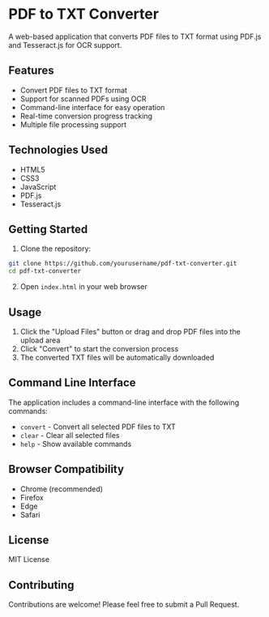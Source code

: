 # PDF to TXT Converter

A web-based application that converts PDF files to TXT format using PDF.js and Tesseract.js for OCR support.

## Features

- Convert PDF files to TXT format
- Support for scanned PDFs using OCR
- Command-line interface for easy operation
- Real-time conversion progress tracking
- Multiple file processing support

## Technologies Used

- HTML5
- CSS3
- JavaScript
- PDF.js
- Tesseract.js

## Getting Started

1. Clone the repository:
```bash
git clone https://github.com/yourusername/pdf-txt-converter.git
cd pdf-txt-converter
```

2. Open `index.html` in your web browser

## Usage

1. Click the "Upload Files" button or drag and drop PDF files into the upload area
2. Click "Convert" to start the conversion process
3. The converted TXT files will be automatically downloaded

## Command Line Interface

The application includes a command-line interface with the following commands:

- `convert` - Convert all selected PDF files to TXT
- `clear` - Clear all selected files
- `help` - Show available commands

## Browser Compatibility

- Chrome (recommended)
- Firefox
- Edge
- Safari

## License

MIT License

## Contributing

Contributions are welcome! Please feel free to submit a Pull Request. 